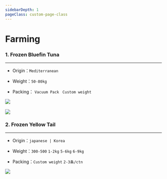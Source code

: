 ```yaml
---
sidebarDepth: 1
pageClass: custom-page-class
---
```

# Farming

### 1. Frozen Bluefin Tuna <Badge text="Hot" type="error"/> <Badge text="24hours"/>
<hr>

- Origin：`Mediterranean` </p>
- Weight：`50-80kg`</p>
- Packing： `Vacuum Pack ` ` Custom weight `</p>


<div class="imgb">
 <img src="https://yuhuawebsite.oss-cn-hongkong.aliyuncs.com/P-F-0.%E8%97%8D%E9%B0%AD%E9%87%91%E6%9E%AA%E9%B1%BC-Bluefin-tuna.jpg">
 <br>
 <br>
 <img src="https://yuhuawebsite.oss-cn-hongkong.aliyuncs.com/demoFish.jpg">
</div>


### 2. Frozen Yellow Tail  <Badge text="Hot" type="error"/> <Badge text="24hours"/>
<hr>

- Origin：`japanese | Korea` </p>
- Weight：`300-500` `1-2kg` `5-6kg` `6-9kg`</p>
- Packing：`Custom weight` `2-3条/ctn`</p>

<div class="imgb" >
 <img  src="https://yuhuawebsite.oss-cn-hongkong.aliyuncs.com/P-F-4.%E9%BB%84%E9%B0%A4%E9%B1%BC--Yellowtail.jpg">
</div>

<footBarEn></footBarEn>